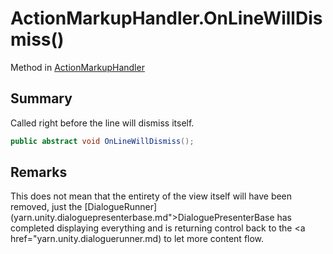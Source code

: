 # ActionMarkupHandler.OnLineWillDismiss()

Method in [ActionMarkupHandler](/docs/api/csharp/yarn.unity.actionmarkuphandler.md)

## Summary


Called right before the line will dismiss itself.


```csharp
public abstract void OnLineWillDismiss();
```

## Remarks


This does not mean that the entirety of the view itself will have been removed, just the  [DialogueRunner](yarn.unity.dialoguepresenterbase.md">DialoguePresenterBase</a>  has completed displaying everything and is returning control back to the  <a href="yarn.unity.dialoguerunner.md)  to let more content flow.


